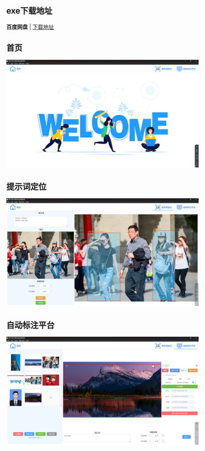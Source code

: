 ## exe下载地址

**百度网盘** | [下载地址](https://pan.baidu.com/s/1fmRRkB0nGxh6O51-Z6vJ8g?pwd=8888)

## 首页

![首页](./imgs/1.png)

## 提示词定位

![提示词定位](./imgs/2.png)

## 自动标注平台

![自动标注平台](./imgs/3.png)

